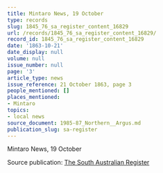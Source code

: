 ```yaml
---
title: Mintaro News, 19 October
type: records
slug: 1845_76_sa_register_content_16829
url: /records/1845_76_sa_register_content_16829/
record_id: 1845_76_sa_register_content_16829
date: '1863-10-21'
date_display: null
volume: null
issue_number: null
page: '3'
article_type: news
issue_reference: 21 October 1863, page 3
people_mentioned: []
places_mentioned:
- Mintaro
topics:
- local news
source_document: 1985-87_Northern__Argus.md
publication_slug: sa-register
---
```


Mintaro News, 19 October

Source publication: [The South Australian Register](/publications/sa-register/)
